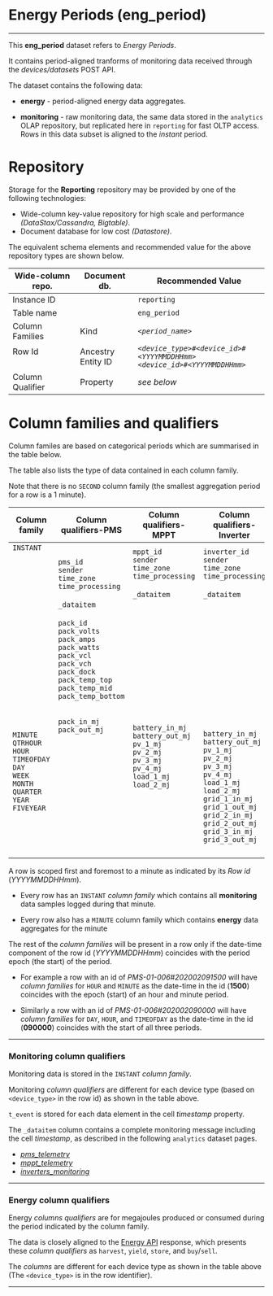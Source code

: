 
# Energy Periods (eng_period)
---

This **eng_period** dataset refers to _Energy Periods_. 

It  contains period-aligned tranforms of monitoring data received through the _devices/datasets_ POST API.

The dataset contains the following data:

- **energy** - period-aligned energy data aggregates. 

- **monitoring** - raw monitoring data, the same data stored in the `analytics` OLAP repository, but replicated here in `reporting` for fast OLTP access. Rows in this data subset is aligned to the _instant_ period.




# Repository

Storage for the **Reporting** repository may be provided by one of the following technologies:

- Wide-column key-value repository for high scale and performance _(DataStax/Cassandra, Bigtable)_.
- Document database for low cost _(Datastore)_.

The equivalent schema elements and recommended value for the above repository types are shown below.

Wide-column repo.       | Document db.              | Recommended Value
---                     | ---                       | ---
Instance ID             |                           | `reporting`
Table name              |                           | `eng_period`
Column Families         | Kind                      | _`<period_name>`_
Row Id<br><br>          | Ancestry<br>Entity ID     | _`<device_type>#<device_id>#<YYYYMMDDHHmm>`_<br>_`<device_id>#<YYYYMMDDHHmm>`_
Column Qualifier        | Property                  | _see below_




# Column families and qualifiers

Column familes are based on categorical periods which are summarised in the table below. 

The table also lists the type of data contained in each column family.  

Note that there is no `SECOND` column family (the smallest aggregation period for a row is a 1 minute). 


Column family   | Column qualifiers-PMS     | Column qualifiers-MPPT    | Column qualifiers-Inverter
---             | ---                       | ---                       | --- 
`INSTANT`<br><br><br><br><br><br><br><br><br><br><br><br><br><br><br><br><br>  |  `pms_id`<br>`sender`<br>`time_zone`<br>`time_processing`<br><br>`_dataitem`<br><br>`pack_id`<br>`pack_volts`<br>`pack_amps`<br>`pack_watts`<br>`pack_vcl`<br>`pack_vch`<br>`pack_dock`<br>`pack_temp_top`<br>`pack_temp_mid`<br>`pack_temp_bottom` | `mppt_id`<br>`sender`<br>`time_zone`<br>`time_processing`<br><br>`_dataitem`<br><br><br><br><br><br><br><br><br><br><br><br> | `inverter_id`<br>`sender`<br>`time_zone`<br>`time_processing`<br><br>`_dataitem`<br><br><br><br><br><br><br><br><br><br><br><br> | 
`MINUTE`<br>`QTRHOUR`<br>`HOUR`<br>`TIMEOFDAY`<br>`DAY`<br>`WEEK`<br>`MONTH`<br>`QUARTER`<br>`YEAR`<br>`FIVEYEAR`<br><br><br><br> | `pack_in_mj`<br>`pack_out_mj`<br><br><br><br><br><br><br><br><br><br><br><br><br>            | `battery_in_mj`<br>`battery_out_mj`<br>`pv_1_mj`<br>`pv_2_mj`<br>`pv_3_mj`<br>`pv_4_mj`<br>`load_1_mj`<br>`load_2_mj`<br><br><br><br><br><br><br>               | `battery_in_mj`<br>`battery_out_mj`<br>`pv_1_mj`<br>`pv_2_mj`<br>`pv_3_mj`<br>`pv_4_mj`<br>`load_1_mj`<br>`load_2_mj`<br>`grid_1_in_mj`<br>`grid_1_out_mj`<br>`grid_2_in_mj`<br>`grid_2_out_mj`<br>`grid_3_in_mj`<br>`grid_3_out_mj`

A row is scoped first and foremost to a minute as indicated by its _Row id_ (_YYYYMMDDHHmm_).

- Every row has an `INSTANT` _column family_ which contains all **monitoring** data samples logged during that minute. 

- Every row also has a `MINUTE` column family which contains **energy** data aggregates for the minute

The rest of the _column families_ will be present in a row only if the date-time component of the row id (_YYYYMMDDHHmm_) coincides with the period epoch (the start) of the period. 

- For example a row with an id of _PMS-01-006#202002091500_ will have _column families_ for `HOUR` and `MINUTE` as the date-time in the id (**1500**) coincides with the epoch (start) of an hour and minute period.

- Similarly a row with an id of _PMS-01-006#202002090000_ will have _column families_ for `DAY`, `HOUR`, and `TIMEOFDAY` as the date-time in the id (**090000**) coincides with the start of all three periods.

---


### Monitoring column qualifiers

Monitoring data is stored in the `INSTANT` _column family_.

Monitoring _column qualifiers_ are different for each device type (based on `<device_type>` in the row id) as shown in the table above.

`t_event` is stored for each data element in the cell _timestamp_ property.  

The `_dataitem` column contains a complete monitoring message including the cell _timestamp_, as described in the following `analytics` dataset pages.

- _[pms_telemetry](../../../Implementation/Datasets/analytics/tel_pms.md)_
- _[mppt_telemetry](../../../Implementation/Datasets/analytics/tel_mppt.md)_
- _[inverters_monitoring](../../../Implementation/Datasets/analytics/tel_inv.md)_


---

### Energy column qualifiers

Energy _columns  qualifiers_ are for megajoules produced or consumed during the period indicated by the column family. 

The data is closely aligned to the [Energy API](../../../Examples/GET/energy%20GET%20example.md) response, which presents these _column qualifiers_ as `harvest`, `yield`, `store`, and `buy`/`sell`.

The _columns_ are different for each device type as shown in the table above (The `<device_type>` is in the row identifier).


--- 
